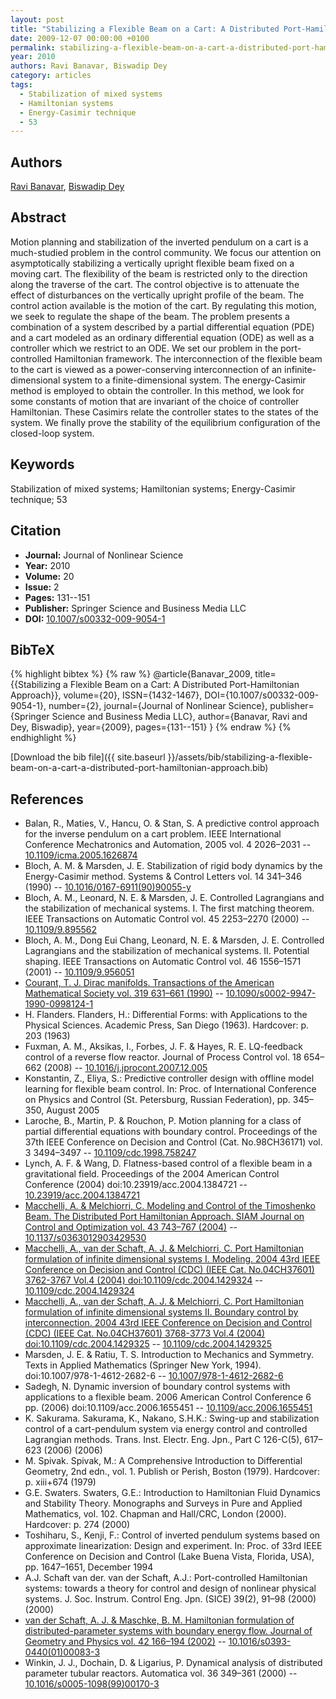 ```yaml
---
layout: post
title: "Stabilizing a Flexible Beam on a Cart: A Distributed Port-Hamiltonian Approach"
date: 2009-12-07 00:00:00 +0100
permalink: stabilizing-a-flexible-beam-on-a-cart-a-distributed-port-hamiltonian-approach
year: 2010
authors: Ravi Banavar, Biswadip Dey
category: articles
tags:
  - Stabilization of mixed systems
  - Hamiltonian systems
  - Energy-Casimir technique
  - 53
---
```

 
## Authors
[Ravi Banavar](authors/ravi-n-banavar), [Biswadip Dey](authors/biswadip-dey)
 
## Abstract
Motion planning and stabilization of the inverted pendulum on a cart is a much-studied problem in the control community. We focus our attention on asymptotically stabilizing a vertically upright flexible beam fixed on a moving cart. The flexibility of the beam is restricted only to the direction along the traverse of the cart. The control objective is to attenuate the effect of disturbances on the vertically upright profile of the beam. The control action available is the motion of the cart. By regulating this motion, we seek to regulate the shape of the beam. The problem presents a combination of a system described by a partial differential equation (PDE) and a cart modeled as an ordinary differential equation (ODE) as well as a controller which we restrict to an ODE. We set our problem in the port-controlled Hamiltonian framework. The interconnection of the flexible beam to the cart is viewed as a power-conserving interconnection of an infinite-dimensional system to a finite-dimensional system. The energy-Casimir method is employed to obtain the controller. In this method, we look for some constants of motion that are invariant of the choice of controller Hamiltonian. These Casimirs relate the controller states to the states of the system. We finally prove the stability of the equilibrium configuration of the closed-loop system.
 
## Keywords
Stabilization of mixed systems; Hamiltonian systems; Energy-Casimir technique; 53
 
## Citation
- **Journal:** Journal of Nonlinear Science
- **Year:** 2010
- **Volume:** 20
- **Issue:** 2
- **Pages:** 131--151
- **Publisher:** Springer Science and Business Media LLC
- **DOI:** [10.1007/s00332-009-9054-1](https://doi.org/10.1007/s00332-009-9054-1)
 
## BibTeX
{% highlight bibtex %}
{% raw %}
@article{Banavar_2009,
  title={{Stabilizing a Flexible Beam on a Cart: A Distributed Port-Hamiltonian Approach}},
  volume={20},
  ISSN={1432-1467},
  DOI={10.1007/s00332-009-9054-1},
  number={2},
  journal={Journal of Nonlinear Science},
  publisher={Springer Science and Business Media LLC},
  author={Banavar, Ravi and Dey, Biswadip},
  year={2009},
  pages={131--151}
}
{% endraw %}
{% endhighlight %}
 
[Download the bib file]({{ site.baseurl }}/assets/bib/stabilizing-a-flexible-beam-on-a-cart-a-distributed-port-hamiltonian-approach.bib)
 
## References
- Balan, R., Maties, V., Hancu, O. & Stan, S. A predictive control approach for the inverse pendulum on a cart problem. IEEE International Conference Mechatronics and Automation, 2005 vol. 4 2026–2031 -- [10.1109/icma.2005.1626874](https://doi.org/10.1109/icma.2005.1626874)
- Bloch, A. M. & Marsden, J. E. Stabilization of rigid body dynamics by the Energy-Casimir method. Systems &amp; Control Letters vol. 14 341–346 (1990) -- [10.1016/0167-6911(90)90055-y](https://doi.org/10.1016/0167-6911(90)90055-y)
- Bloch, A. M., Leonard, N. E. & Marsden, J. E. Controlled Lagrangians and the stabilization of mechanical systems. I. The first matching theorem. IEEE Transactions on Automatic Control vol. 45 2253–2270 (2000) -- [10.1109/9.895562](https://doi.org/10.1109/9.895562)
- Bloch, A. M., Dong Eui Chang, Leonard, N. E. & Marsden, J. E. Controlled Lagrangians and the stabilization of mechanical systems. II. Potential shaping. IEEE Transactions on Automatic Control vol. 46 1556–1571 (2001) -- [10.1109/9.956051](https://doi.org/10.1109/9.956051)
- [Courant, T. J. Dirac manifolds. Transactions of the American Mathematical Society vol. 319 631–661 (1990)](dirac-manifolds) -- [10.1090/s0002-9947-1990-0998124-1](https://doi.org/10.1090/s0002-9947-1990-0998124-1)
- H. Flanders. Flanders, H.: Differential Forms: with Applications to the Physical Sciences. Academic Press, San Diego (1963). Hardcover: p. 203 (1963)
- Fuxman, A. M., Aksikas, I., Forbes, J. F. & Hayes, R. E. LQ-feedback control of a reverse flow reactor. Journal of Process Control vol. 18 654–662 (2008) -- [10.1016/j.jprocont.2007.12.005](https://doi.org/10.1016/j.jprocont.2007.12.005)
- Konstantin, Z., Eliya, S.: Predictive controller design with offline model learning for flexible beam control. In: Proc. of International Conference on Physics and Control (St. Petersburg, Russian Federation), pp. 345–350, August 2005
- Laroche, B., Martin, P. & Rouchon, P. Motion planning for a class of partial differential equations with boundary control. Proceedings of the 37th IEEE Conference on Decision and Control (Cat. No.98CH36171) vol. 3 3494–3497 -- [10.1109/cdc.1998.758247](https://doi.org/10.1109/cdc.1998.758247)
- Lynch, A. F. & Wang, D. Flatness-based control of a flexible beam in a gravitational field. Proceedings of the 2004 American Control Conference (2004) doi:10.23919/acc.2004.1384721 -- [10.23919/acc.2004.1384721](https://doi.org/10.23919/acc.2004.1384721)
- [Macchelli, A. & Melchiorri, C. Modeling and Control of the Timoshenko Beam. The Distributed Port Hamiltonian Approach. SIAM Journal on Control and Optimization vol. 43 743–767 (2004)](modeling-and-control-of-the-timoshenko-beam-the-distributed-port-hamiltonian-approach) -- [10.1137/s0363012903429530](https://doi.org/10.1137/s0363012903429530)
- [Macchelli, A., van der Schaft, A. J. & Melchiorri, C. Port Hamiltonian formulation of infinite dimensional systems I. Modeling. 2004 43rd IEEE Conference on Decision and Control (CDC) (IEEE Cat. No.04CH37601) 3762-3767 Vol.4 (2004) doi:10.1109/cdc.2004.1429324](port-hamiltonian-formulation-of-infinite-dimensional-systems-i-modeling) -- [10.1109/cdc.2004.1429324](https://doi.org/10.1109/cdc.2004.1429324)
- [Macchelli, A., van der Schaft, A. J. & Melchiorri, C. Port Hamiltonian formulation of infinite dimensional systems II. Boundary control by interconnection. 2004 43rd IEEE Conference on Decision and Control (CDC) (IEEE Cat. No.04CH37601) 3768-3773 Vol.4 (2004) doi:10.1109/cdc.2004.1429325](port-hamiltonian-formulation-of-infinite-dimensional-systems-ii-boundary-control-by-interconnection) -- [10.1109/cdc.2004.1429325](https://doi.org/10.1109/cdc.2004.1429325)
- Marsden, J. E. & Ratiu, T. S. Introduction to Mechanics and Symmetry. Texts in Applied Mathematics (Springer New York, 1994). doi:10.1007/978-1-4612-2682-6 -- [10.1007/978-1-4612-2682-6](https://doi.org/10.1007/978-1-4612-2682-6)
- Sadegh, N. Dynamic inversion of boundary control systems with applications to a flexible beam. 2006 American Control Conference 6 pp. (2006) doi:10.1109/acc.2006.1655451 -- [10.1109/acc.2006.1655451](https://doi.org/10.1109/acc.2006.1655451)
- K. Sakurama. Sakurama, K., Nakano, S.H.K.: Swing-up and stabilization control of a cart-pendulum system via energy control and controlled Lagrangian methods. Trans. Inst. Electr. Eng. Jpn., Part C 126-C(5), 617–623 (2006) (2006)
- M. Spivak. Spivak, M.: A Comprehensive Introduction to Differential Geometry, 2nd edn., vol. 1. Publish or Perish, Boston (1979). Hardcover: p. xiii+674 (1979)
- G.E. Swaters. Swaters, G.E.: Introduction to Hamiltonian Fluid Dynamics and Stability Theory. Monographs and Surveys in Pure and Applied Mathematics, vol. 102. Chapman and Hall/CRC, London (2000). Hardcover: p. 274 (2000)
- Toshiharu, S., Kenji, F.: Control of inverted pendulum systems based on approximate linearization: Design and experiment. In: Proc. of 33rd IEEE Conference on Decision and Control (Lake Buena Vista, Florida, USA), pp. 1647–1651, December 1994
- A.J. Schaft van der. van der Schaft, A.J.: Port-controlled Hamiltonian systems: towards a theory for control and design of nonlinear physical systems. J. Soc. Instrum. Control Eng. Jpn. (SICE) 39(2), 91–98 (2000) (2000)
- [van der Schaft, A. J. & Maschke, B. M. Hamiltonian formulation of distributed-parameter systems with boundary energy flow. Journal of Geometry and Physics vol. 42 166–194 (2002)](hamiltonian-formulation-of-distributed-parameter-systems-with-boundary-energy-flow) -- [10.1016/s0393-0440(01)00083-3](https://doi.org/10.1016/s0393-0440(01)00083-3)
- Winkin, J. J., Dochain, D. & Ligarius, P. Dynamical analysis of distributed parameter tubular reactors. Automatica vol. 36 349–361 (2000) -- [10.1016/s0005-1098(99)00170-3](https://doi.org/10.1016/s0005-1098(99)00170-3)

